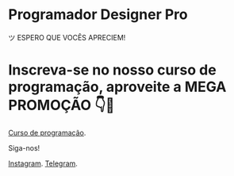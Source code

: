 <h1>Programador Designer Pro</h1>
ツ ESPERO QUE VOCÊS APRECIEM!

<h1>Inscreva-se no nosso curso de programação, aproveite a MEGA PROMOÇÃO 👇🚀
</h1>

<a href="https://programadordesignerpro.com.br/">Curso de programação</a>.

Siga-nos!

<a href="https://www.instagram.com/programadordesignerpro/">Instagram</a>.
<a href="https://t.me/programadordesignerpro">Telegram</a>.
